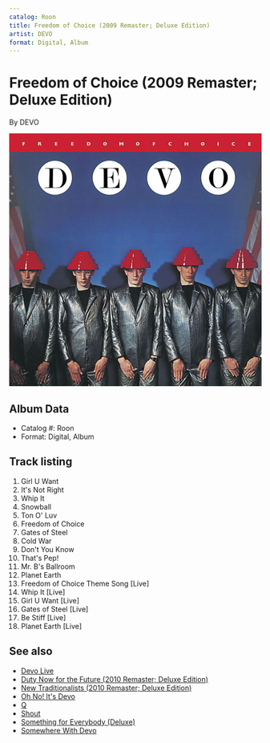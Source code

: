 ```yaml
---
catalog: Roon
title: Freedom of Choice (2009 Remaster; Deluxe Edition)
artist: DEVO
format: Digital, Album
---
```


# Freedom of Choice (2009 Remaster; Deluxe Edition)

By DEVO

![](../../assets/albumcovers/DEVO-Freedom_of_Choice_2009_Remaster;_Deluxe_Edition.png)

## Album Data

- Catalog #: Roon
- Format: Digital, Album


## Track listing


1. Girl U Want
2. It's Not Right
3. Whip It
4. Snowball
5. Ton O' Luv
6. Freedom of Choice
7. Gates of Steel
8. Cold War
9. Don't You Know
10. That's Pep!
11. Mr. B's Ballroom
12. Planet Earth
13. Freedom of Choice Theme Song [Live]
14. Whip It [Live]
15. Girl U Want [Live]
16. Gates of Steel [Live]
17. Be Stiff [Live]
18. Planet Earth [Live]


## See also

- [Devo Live](Devo_Live.md)
- [Duty Now for the Future (2010 Remaster; Deluxe Edition)](Duty_Now_for_the_Future_2010_Remaster;_Deluxe_Edition.md)
- [New Traditionalists (2010 Remaster; Deluxe Edition)](New_Traditionalists_2010_Remaster;_Deluxe_Edition.md)
- [Oh No! It's Devo](Oh_No!_Its_Devo.md)
- [Q](Q-_Are_We_Not_Men_A-_We_Are_Devo!_2009_Remaster;_Deluxe_Edition.md)
- [Shout](Shout.md)
- [Something for Everybody (Deluxe)](Something_for_Everybody_Deluxe.md)
- [Somewhere With Devo](Somewhere_With_Devo.md)
